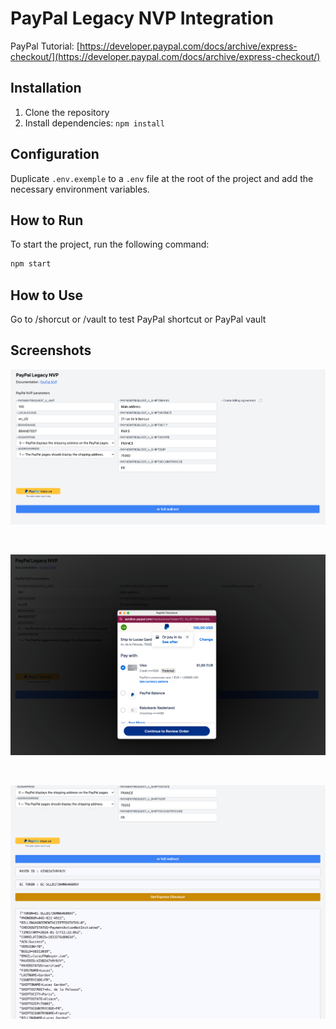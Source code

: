 # PayPal Legacy NVP Integration

PayPal Tutorial: [https://developer.paypal.com/docs/archive/express-checkout/](https://developer.paypal.com/docs/archive/express-checkout/)

## Installation

1. Clone the repository
2. Install dependencies: `npm install`

## Configuration

Duplicate `.env.exemple` to a `.env` file at the root of the project and add the necessary environment variables.

## How to Run

To start the project, run the following command:

```bash
npm start
```

## How to Use

Go to /shorcut or /vault to test PayPal shortcut or PayPal vault

## Screenshots

![NVP1](./screenshots/nvp1.png)

<br />

![NVP2](./screenshots/nvp2.png)

<br />

![NVP3](./screenshots/nvp3.png)
